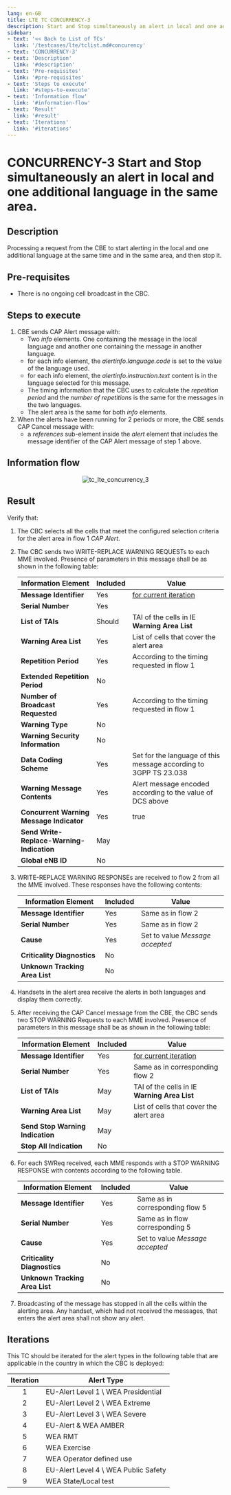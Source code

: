 ```yaml
---
lang: en-GB
title: LTE TC CONCURRENCY-3
description: Start and Stop simultaneously an alert in local and one additional language in the same area.
sidebar:
- text: '<< Back to List of TCs'
  link: '/testcases/lte/tclist.md#concurency'
- text: 'CONCURRENCY-3'
- text: 'Description'
  link: '#description'
- text: 'Pre-requisites'
  link: '#pre-requisites'
- text: 'Steps to execute'
  link: '#steps-to-execute'
- text: 'Information flow'
  link: '#information-flow'
- text: 'Result'
  link: '#result'
- text: 'Iterations'
  link: '#iterations'
---
```


# **CONCURRENCY-3** Start and Stop simultaneously an alert in local and one additional language in the same area.

## Description

Processing a request from the CBE to start alerting in the local and one
additional language at the same time and in the same area, and then stop
it.

## Pre-requisites

* There is no ongoing cell broadcast in the CBC.

## Steps to execute

1. CBE sends CAP Alert message with:
   - Two *info* elements. One containing the message in the local language and
     another one containing the message in another language.
   - for each info element, the *alertinfo.language.code* is set to the value of 
     the language used.
   - for each info element, the *alertinfo.instruction.text* content is in the 
     language selected for this message.
   - The timing information that the CBC uses to calculate the *repetition 
     period* and the *number of repetitions* is the same for the messages in
     the two languages.
   - The alert area is the same for both *info* elements.
2. When the alerts have been running for 2 periods or more, the CBE sends CAP 
   Cancel message with:
   - a *references* sub-element inside the *alert* element that includes the 
     message identifier of the CAP Alert message of step 1 above.

## Information flow

<div style="text-align: center;">

![tc_lte_concurrency_3](/assets/img/flows/lte/concurrency/tc_lte_concurrency_3.svg)

</div>

## Result

Verify that:

1. The CBC selects all the cells that meet the configured selection criteria 
   for the alert area in flow 1 *CAP Alert*.
2. The CBC sends two WRITE-REPLACE WARNING REQUESTs to each MME involved. 
   Presence of parameters in this message shall be as shown in the following 
   table:

   | Information Element | Included | Value |
   | ------------------- | -------- | ----- |
   | **Message Identifier** | Yes | [for current iteration](/testcases/lte/concurrency/tc3/#iterations) |
   | **Serial Number** | Yes | |
   | **List of TAIs** | Should | TAI of the cells in IE **Warning Area List** |
   | **Warning Area List** | Yes | List of cells that cover the alert area |
   | **Repetition Period** | Yes | According to the timing requested in flow 1 |
   | **Extended Repetition Period** | No | |
   | **Number of Broadcast Requested** | Yes | According to the timing requested in flow 1 |
   | **Warning Type** | No | |
   | **Warning Security Information** | No | |
   | **Data Coding Scheme** | Yes | Set for the language of this message according to 3GPP TS 23.038 |
   | **Warning Message Contents** | Yes | Alert message encoded according to the value of DCS above |
   | **Concurrent Warning Message Indicator** | Yes | true |
   | **Send Write-Replace-Warning-Indication** | May |
   | **Global eNB ID** | No |

3. WRITE-REPLACE WARNING RESPONSEs are received to flow 2 from all the MME 
   involved. These responses have the following contents:

   | Information Element | Included | Value |
   | ------------------- | -------- | ----- |
   | **Message Identifier** | Yes | Same as in flow 2 |
   | **Serial Number** | Yes | Same as in flow 2 |
   | **Cause** | Yes | Set to value *Message accepted* |
   | **Criticality Diagnostics** | No | |
   | **Unknown Tracking Area List** | No | |

4. Handsets in the alert area receive the alerts in both languages and display
   them correctly.

5. After receiving the CAP Cancel message from the CBE, the CBC sends two STOP 
   WARNING Requests to each MME involved. Presence of parameters in this 
   message shall be as shown in the following table:

   | Information Element | Included | Value |
   | ------------------- | -------- | ----- |
   | **Message Identifier** | Yes | [for current iteration](/testcases/lte/concurrency/tc3/#iterations) |
   | **Serial Number** | Yes | Same as in corresponding flow 2 |
   | **List of TAIs** | May | TAI of the cells in IE **Warning Area List** |
   | **Warning Area List** | May | List of cells that cover the alert area |
   | **Send Stop Warning Indication** | May |  |
   | **Stop All Indication** | No |  |

6. For each SWReq received, each MME responds with a STOP WARNING RESPONSE with
   contents according to the following table.

   | Information Element | Included | Value |
   | ------------------- | -------- | ----- |
   | **Message Identifier** | Yes | Same as in corresponding flow 5 |
   | **Serial Number** | Yes | Same as in flow corresponding 5 |
   | **Cause** | Yes | Set to value *Message accepted* |
   | **Criticality Diagnostics** | No | |
   | **Unknown Tracking Area List** | No | |

7. Broadcasting of the message has stopped in all the cells within the alerting
   area. Any handset, which had not received the messages, that enters the 
   alert area shall not show any alert. 

## Iterations

This TC should be iterated for the alert types in the following table that are 
applicable in the country in which the CBC is deployed:

| Iteration | Alert Type |
|:---:| ------------ |
| 1 | EU-Alert Level 1 \ WEA Presidential |
| 2 | EU-Alert Level 2 \ WEA Extreme |
| 3 | EU-Alert Level 3 \ WEA Severe |
| 4 | EU-Alert & WEA AMBER |
| 5 | WEA RMT |
| 6 | WEA Exercise |
| 7 | WEA Operator defined use |
| 8 | EU-Alert Level 4 \ WEA Public Safety |
| 9 | WEA State/Local test |
